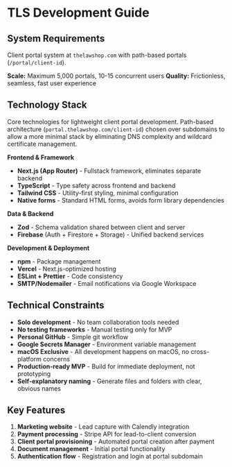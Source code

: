 # TLS Development Guide

## System Requirements

Client portal system at `thelawshop.com` with path-based portals (`/portal/client-id`).

**Scale:** Maximum 5,000 portals, 10-15 concurrent users
**Quality:** Frictionless, seamless, fast user experience

## Technology Stack

Core technologies for lightweight client portal development. Path-based architecture (`portal.thelawshop.com/client-id`) chosen over subdomains to allow a more minimal stack by eliminating DNS complexity and wildcard certificate management.

**Frontend & Framework**

- **Next.js (App Router)** - Fullstack framework, eliminates separate backend
- **TypeScript** - Type safety across frontend and backend
- **Tailwind CSS** - Utility-first styling, minimal configuration
- **Native forms** - Standard HTML forms, avoids form library dependencies

**Data & Backend**

- **Zod** - Schema validation shared between client and server
- **Firebase** (Auth + Firestore + Storage) - Unified backend services

**Development & Deployment**

- **npm** - Package management
- **Vercel** - Next.js-optimized hosting
- **ESLint + Prettier** - Code consistency
- **SMTP/Nodemailer** - Email notifications via Google Workspace

## Technical Constraints

- **Solo development** - No team collaboration tools needed
- **No testing frameworks** - Manual testing only for MVP
- **Personal GitHub** - Simple git workflow
- **Google Secrets Manager** - Environment variable management
- **macOS Exclusive** - All development happens on macOS, no cross-platform concerns
- **Production-ready MVP** - Build for immediate deployment, not prototyping
- **Self-explanatory naming** - Generate files and folders with clear, obvious names

## Key Features

1. **Marketing website** - Lead capture with Calendly integration
2. **Payment processing** - Stripe API for lead-to-client conversion
3. **Client portal provisioning** - Automated portal creation after payment
4. **Document management** - Initial portal functionality
5. **Authentication flow** - Registration and login at portal subdomain
